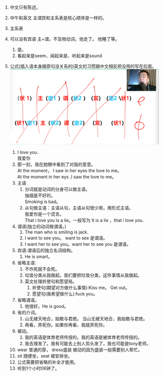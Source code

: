 1. 中文只有陈述。     
1. 中午和英文 主谓宾和主系表是核心顺序是一样的。   
1. 主系表     
1. 可以没有宾语 主+谓。不及物动词，他走了。 他睡了等。    
    1. 是。   
    1. 看起来是seem、闻起来是、听起来是sound
    
  1. 公式(插入语本身跟原句没关系的)英文的习惯跟中文相反把没用的写在后面。        
  ![](https://github.com/lwwjxz/Blogs/blob/master/image/WX20181006-210513%402x.png)
  
     1. I love you.  
     我爱你     
     1. 那一刻，我在她眼中看到了对我的爱意。     
     At the moment， I saw in her eyes the love to me。    
     At the moment in her eys ,I saw the love to me。      
     1. 主语     
         1. 分词就是动词的分身可以做主语。    
         抽烟是不好的。    
         Smoking is bad。    
         1. 从句做主语：主语从句，主语从句很少用，用形式主语。        
         我爱你是一个谎言。    
         That i love you is a lie。一般写为 It is a lie ，that i love you.      
     1. 谓语(独立的动词做谓语。)     
         1. The man who is smiling is jack.   
         1. I want to see you。 want to see 是谓语。     
         1. I want her to see you。want her to see you 是谓语。   
      1. 宾语:谓语后的独立名词结构。    
         1. He is smart。
      1. 省略主语:     
          1. 不作死就不会死。    
          1. 垃圾分类从我做起。我们要把垃圾分类，这件事情从我做起。     
          1. 英文处理祈使句和愿望局。   
              1. 祈使句(期望对方做什么事情):Kiss me。 Get out。    
              1. 愿望句(我希望做什么):fuck you。    
       1. 省略谓语。   
          1. 他很好。He is good。   
       1. 省的介词。   
          1. 山无棱天地合，始敢与君绝。  当山无棱天地合，我始敢与君绝。    
          1. 再看，弄死你。如果你再看，我就弄死你。    
       1. 被动。    
          1. 我的英语是体育老师传授的。我的英语是被体育老师传授的。    
          1. 我去理发了。我有可能去上别人剪头发了，我也可能是tony老师。   
       1. wear 普通的穿， dress盛装 被动的因为盛装一般需要别人帮忙。    
       1. sit 随便坐，seat 被安排坐。    
       1. 公式需要把省略的补全才能用。    
       1. 听到1个小时06钟了。    

            
